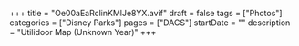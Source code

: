 +++
title = "Oe00aEaRclinKMlJe8YX.avif"
draft = false
tags = ["Photos"]
categories = ["Disney Parks"]
pages = ["DACS"]
startDate = ""
description = "Utilidoor Map (Unknown Year)"
+++
